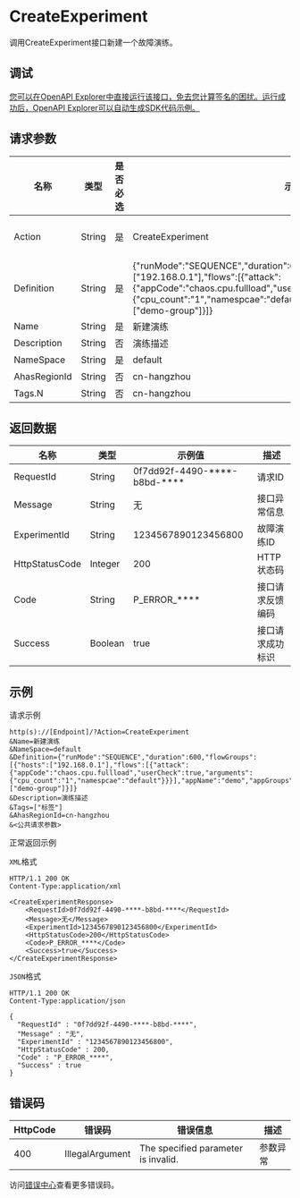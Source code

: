 # CreateExperiment

调用CreateExperiment接口新建一个故障演练。

## 调试

[您可以在OpenAPI Explorer中直接运行该接口，免去您计算签名的困扰。运行成功后，OpenAPI Explorer可以自动生成SDK代码示例。](https://api.aliyun.com/#product=ahas-openapi&api=CreateExperiment&type=RPC&version=2019-09-01)

## 请求参数

|名称|类型|是否必选|示例值|描述|
|--|--|----|---|--|
|Action|String|是|CreateExperiment|系统规定参数。取值：**CreateExperiment**。 |
|Definition|String|是|\{"runMode":"SEQUENCE","duration":600,"flowGroups":\[\{"hosts":\["192.168.0.1"\],"flows":\[\{"attack":\{"appCode":"chaos.cpu.fullload","userCheck":true,"arguments":\{"cpu\_count":"1","namespcae":"default"\}\}\}\],"appName":"demo","appGroups":\["demo-group"\]\}\]\}|演练定义。更多信息，请参见[参数说明](~~203383~~)。 |
|Name|String|是|新建演练|演练名称 |
|Description|String|否|演练描述|演练描述 |
|NameSpace|String|是|default|演练所属的命名空间 |
|AhasRegionId|String|否|cn-hangzhou|演练所属地域ID |
|Tags.N|String|否|cn-hangzhou|地域 |

## 返回数据

|名称|类型|示例值|描述|
|--|--|---|--|
|RequestId|String|0f7dd92f-4490-\*\*\*\*-b8bd-\*\*\*\*|请求ID |
|Message|String|无|接口异常信息 |
|ExperimentId|String|1234567890123456800|故障演练ID |
|HttpStatusCode|Integer|200|HTTP状态码 |
|Code|String|P\_ERROR\_\*\*\*\*|接口请求反馈编码 |
|Success|Boolean|true|接口请求成功标识 |

## 示例

请求示例

```
http(s)://[Endpoint]/?Action=CreateExperiment
&Name=新建演练
&NameSpace=default
&Definition={"runMode":"SEQUENCE","duration":600,"flowGroups":[{"hosts":["192.168.0.1"],"flows":[{"attack":{"appCode":"chaos.cpu.fullload","userCheck":true,"arguments":{"cpu_count":"1","namespcae":"default"}}}],"appName":"demo","appGroups":["demo-group"]}]}
&Description=演练描述
&Tags=["标签"]
&AhasRegionId=cn-hangzhou
&<公共请求参数>
```

正常返回示例

`XML`格式

```
HTTP/1.1 200 OK
Content-Type:application/xml

<CreateExperimentResponse>
    <RequestId>0f7dd92f-4490-****-b8bd-****</RequestId>
    <Message>无</Message>
    <ExperimentId>1234567890123456800</ExperimentId>
    <HttpStatusCode>200</HttpStatusCode>
    <Code>P_ERROR_****</Code>
    <Success>true</Success>
</CreateExperimentResponse>
```

`JSON`格式

```
HTTP/1.1 200 OK
Content-Type:application/json

{
  "RequestId" : "0f7dd92f-4490-****-b8bd-****",
  "Message" : "无",
  "ExperimentId" : "1234567890123456800",
  "HttpStatusCode" : 200,
  "Code" : "P_ERROR_****",
  "Success" : true
}
```

## 错误码

|HttpCode|错误码|错误信息|描述|
|--------|---|----|--|
|400|IllegalArgument|The specified parameter is invalid.|参数异常|

访问[错误中心](https://error-center.aliyun.com/status/product/ahas-openapi)查看更多错误码。

